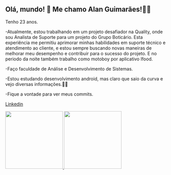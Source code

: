 ## Olá, mundo! 👋 Me chamo Alan Guimarães!🧔🏻‍

Tenho 23 anos. 

-Atualmente, estou trabalhando em um projeto desafiador na Quality, onde sou Analista de Suporte para um projeto do Grupo Boticário. Esta experiência me permitiu aprimorar minhas habilidades em suporte técnico e atendimento ao cliente, e estou sempre buscando novas maneiras de melhorar meu desempenho e contribuir para o sucesso do projeto.
E no periodo da noite também trabalho como motoboy por aplicativo Ifood.

-Faço faculdade de Análise e Desenvolvimento de Sistemas.

-Estou estudando desenvolvimento android, mas claro que saio da curva e vejo diversas informações.👨‍💻

-Fique a vontade para ver meus commits.

[Linkedin](https://www.linkedin.com/in/alan-guimaraes/)

 <div>
  <a href="https://github.com/Alan-guimaraes">
  <img height="180em" src="https://github-readme-stats.vercel.app/api?username=Alan-guimaraes&show_icons=true&theme=dracula&include_all_commits=true&count_private=true"/>
  <img height="180em" src="https://github-readme-stats.vercel.app/api/top-langs/?username=Alan-guimaraes&layout=compact&langs_count=7&theme=dracula"/>
</div>
<div>
